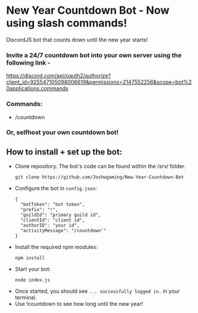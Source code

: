 # New Year Countdown Bot - **Now using slash commands!**
DiscordJS bot that counts down until the new year starts!

### Invite a 24/7 countdown bot into your own server using the following link -
https://discord.com/api/oauth2/authorize?client_id=925547105098006619&permissions=2147552256&scope=bot%20applications.commands

### Commands:
- /countdown

### Or, selfhost your own countdown bot!

## How to install + set up the bot:
- Clone repository. The bot's code can be found within the /srv/ folder.
  ```
  git clone https://github.com/Joshwgaming/New-Year-Countdown-Bot
  ```
- Configure the bot in `config.json`:
  ```
  {
    "botToken": "bot token",
    "prefix": "!",
    "guildId": "primary guild id",
    "clientId": "client id",
    "authorID": "your id",
    "activityMessage": "/countdown'"
  }
  ```
- Install the required npm modules:
  ```
  npm install
  ```
- Start your bot:
  ```
  node index.js
  ```
- Once started, you should see `... successfully logged in.` in your terminal.
- Use !countdown to see how long until the new year!
